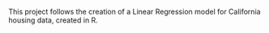 This project follows the creation of a Linear Regression model for California housing data, created in R. 
